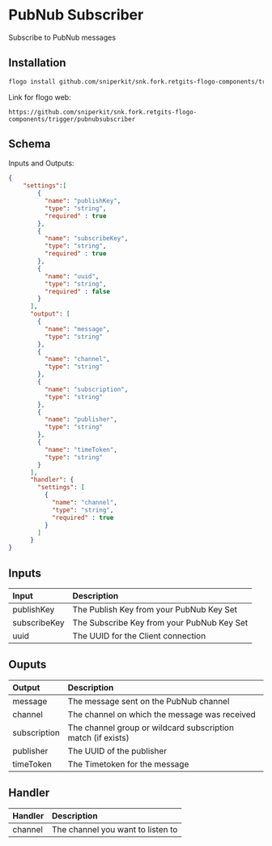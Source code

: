 # PubNub Subscriber

Subscribe to PubNub messages

## Installation

```bash
flogo install github.com/sniperkit/snk.fork.retgits-flogo-components/trigger/pubnubsubscriber
```
Link for flogo web:
```
https://github.com/sniperkit/snk.fork.retgits-flogo-components/trigger/pubnubsubscriber
```

## Schema
Inputs and Outputs:

```json
{
    "settings":[
        {
          "name": "publishKey",
          "type": "string",
          "required" : true
        },
        {
          "name": "subscribeKey",
          "type": "string",
          "required" : true
        },
        {
          "name": "uuid",
          "type": "string",
          "required" : false
        }
      ],
      "output": [
        {
          "name": "message",
          "type": "string"
        },
        {
          "name": "channel",
          "type": "string"
        },
        {
          "name": "subscription",
          "type": "string"
        },
        {
          "name": "publisher",
          "type": "string"
        },
        {
          "name": "timeToken",
          "type": "string"
        }
      ],
      "handler": {
        "settings": [
          {
            "name": "channel",
            "type": "string",
            "required" : true
          }
        ]
      }
}
```
## Inputs
| Input        | Description                                  |
|:-------------|:---------------------------------------------|
| publishKey   | The Publish Key from your PubNub Key Set     |
| subscribeKey | The Subscribe Key from your PubNub Key Set   |
| uuid         | The UUID for the Client connection           |

## Ouputs
| Output       | Description                                                  |
|:-------------|:-------------------------------------------------------------|
| message      | The message sent on the PubNub channel                       |
| channel      | The channel on which the message was received                |
| subscription | The channel group or wildcard subscription match (if exists) |
| publisher    | The UUID of the publisher                                    |
| timeToken    | The Timetoken for the message                                |

## Handler
| Handler   | Description                                   |
|:----------|:----------------------------------------------|
| channel   | The channel you want to listen to             |
